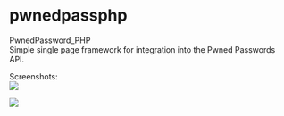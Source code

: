 # pwnedpassphp
PwnedPassword_PHP  
Simple single page framework for integration into the Pwned Passwords API.

Screenshots:  
![]({{site.baseurl}}/https://github.com/killerbootz/pwnedpassphp/blob/master/img/PwnedPassPHP1.JPG)  

![]({{site.baseurl}}/https://github.com/killerbootz/pwnedpassphp/blob/master/img/PwnedPassPHP2.JPG)